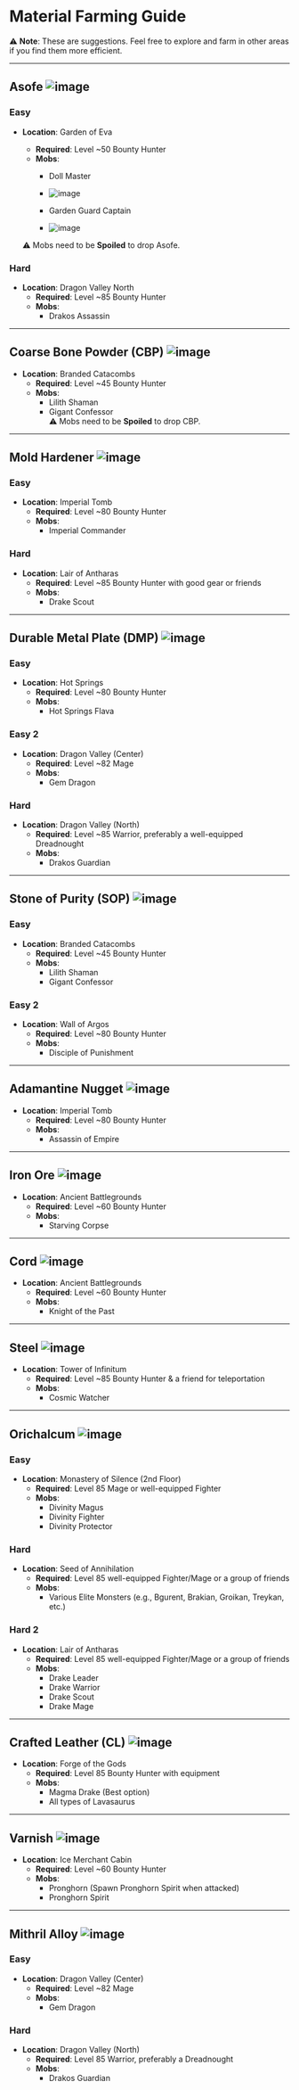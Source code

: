 # Material Farming Guide

⚠️ **Note**: These are suggestions. Feel free to explore and farm in other areas if you find them more efficient.

---

## Asofe  ![image](https://github.com/user-attachments/assets/1971a1f8-826f-47f7-b8c2-ec5c3be48979)


### Easy
- **Location**: Garden of Eva  
  - **Required**: Level ~50 Bounty Hunter  
  - **Mobs**:  
    - Doll Master
    - ![image](https://github.com/user-attachments/assets/8c645e05-913e-47a4-8264-06a2824b6d91)

    - Garden Guard Captain
    - ![image](https://github.com/user-attachments/assets/dd4ee1d5-6849-4224-b163-533973b7c3d9)

  ⚠️ Mobs need to be **Spoiled** to drop Asofe.

### Hard
- **Location**: Dragon Valley North  
  - **Required**: Level ~85 Bounty Hunter  
  - **Mobs**:  
    - Drakos Assassin  

---

## Coarse Bone Powder (CBP)  ![image](https://github.com/user-attachments/assets/f50e3a4c-4115-49ff-b4f6-048d729dc283)

- **Location**: Branded Catacombs  
  - **Required**: Level ~45 Bounty Hunter  
  - **Mobs**:  
    - Lilith Shaman  
    - Gigant Confessor  
  ⚠️ Mobs need to be **Spoiled** to drop CBP.

---

## Mold Hardener  ![image](https://github.com/user-attachments/assets/1ce51681-ab09-4196-a5d7-904d8124143f)

### Easy
- **Location**: Imperial Tomb  
  - **Required**: Level ~80 Bounty Hunter  
  - **Mobs**:  
    - Imperial Commander  

### Hard
- **Location**: Lair of Antharas  
  - **Required**: Level ~85 Bounty Hunter with good gear or friends  
  - **Mobs**:  
    - Drake Scout  

---

## Durable Metal Plate (DMP)  ![image](https://github.com/user-attachments/assets/10690c1e-af0d-430a-8fb3-ff3bf0019084)

### Easy
- **Location**: Hot Springs  
  - **Required**: Level ~80 Bounty Hunter  
  - **Mobs**:  
    - Hot Springs Flava  

### Easy 2
- **Location**: Dragon Valley (Center)  
  - **Required**: Level ~82 Mage  
  - **Mobs**:  
    - Gem Dragon  

### Hard
- **Location**: Dragon Valley (North)  
  - **Required**: Level ~85 Warrior, preferably a well-equipped Dreadnought  
  - **Mobs**:  
    - Drakos Guardian  

---

## Stone of Purity (SOP)  ![image](https://github.com/user-attachments/assets/53378802-1ea5-452c-9d7f-59ff2d844e65)

### Easy
- **Location**: Branded Catacombs  
  - **Required**: Level ~45 Bounty Hunter  
  - **Mobs**:  
    - Lilith Shaman  
    - Gigant Confessor  

### Easy 2
- **Location**: Wall of Argos  
  - **Required**: Level ~80 Bounty Hunter  
  - **Mobs**:  
    - Disciple of Punishment  

---

## Adamantine Nugget  ![image](https://github.com/user-attachments/assets/56373ac1-8733-4c6d-b827-f53a94f8515c)

- **Location**: Imperial Tomb  
  - **Required**: Level ~80 Bounty Hunter  
  - **Mobs**:  
    - Assassin of Empire  

---

## Iron Ore  ![image](https://github.com/user-attachments/assets/c80306bb-4108-4f7a-9bc9-b06017ab95e2)

- **Location**: Ancient Battlegrounds  
  - **Required**: Level ~60 Bounty Hunter  
  - **Mobs**:  
    - Starving Corpse  

---

## Cord  ![image](https://github.com/user-attachments/assets/60510287-c435-4483-8308-bc44067b0ab5)

- **Location**: Ancient Battlegrounds  
  - **Required**: Level ~60 Bounty Hunter  
  - **Mobs**:  
    - Knight of the Past  

---

## Steel  ![image](https://github.com/user-attachments/assets/5ad73821-0970-4aa1-a392-19de2f9a8cf9)

- **Location**: Tower of Infinitum  
  - **Required**: Level ~85 Bounty Hunter & a friend for teleportation  
  - **Mobs**:  
    - Cosmic Watcher  

---

## Orichalcum  ![image](https://github.com/user-attachments/assets/f040c53a-68e2-49e7-8bc6-8b5289251851)

### Easy
- **Location**: Monastery of Silence (2nd Floor)  
  - **Required**: Level 85 Mage or well-equipped Fighter  
  - **Mobs**:  
    - Divinity Magus  
    - Divinity Fighter  
    - Divinity Protector  

### Hard
- **Location**: Seed of Annihilation  
  - **Required**: Level 85 well-equipped Fighter/Mage or a group of friends  
  - **Mobs**:  
    - Various Elite Monsters (e.g., Bgurent, Brakian, Groikan, Treykan, etc.)

### Hard 2
- **Location**: Lair of Antharas  
  - **Required**: Level 85 well-equipped Fighter/Mage or a group of friends  
  - **Mobs**:  
    - Drake Leader  
    - Drake Warrior  
    - Drake Scout  
    - Drake Mage  

---

## Crafted Leather (CL)  ![image](https://github.com/user-attachments/assets/0de53440-7ad5-4b36-b27c-1d16a49e67d2)

- **Location**: Forge of the Gods  
  - **Required**: Level 85 Bounty Hunter with equipment  
  - **Mobs**:  
    - Magma Drake (Best option)  
    - All types of Lavasaurus  

---

## Varnish  ![image](https://github.com/user-attachments/assets/59b9470f-aa2e-4076-a0d3-9f7dd7e88258)

- **Location**: Ice Merchant Cabin  
  - **Required**: Level ~60 Bounty Hunter  
  - **Mobs**:  
    - Pronghorn (Spawn Pronghorn Spirit when attacked)  
    - Pronghorn Spirit  

---

## Mithril Alloy  ![image](https://github.com/user-attachments/assets/f23f0254-9367-4499-8ab8-5764132b0199)

### Easy
- **Location**: Dragon Valley (Center)  
  - **Required**: Level ~82 Mage  
  - **Mobs**:  
    - Gem Dragon  

### Hard
- **Location**: Dragon Valley (North)  
  - **Required**: Level 85 Warrior, preferably a Dreadnought  
  - **Mobs**:  
    - Drakos Guardian  
